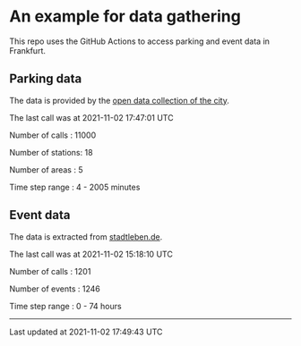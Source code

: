 # An example for data gathering

This repo uses the GitHub Actions to access parking and event data in Frankfurt.

## Parking data
The data is provided by the [open data collection of the city](https://www.offenedaten.frankfurt.de/).

The last call was at 2021-11-02 17:47:01 UTC

Number of calls   : 11000

Number of stations:    18

Number of areas   :     5

Time step range   :     4 -  2005 minutes


## Event data
The data is extracted from [stadtleben.de](https://stadtleben.de/frankfurt/).

The last call was at 2021-11-02 15:18:10 UTC

Number of calls   : 1201

Number of events  : 1246

Time step range   :    0 -   74 hours


----

Last updated at 2021-11-02 17:49:43 UTC

